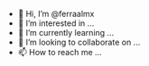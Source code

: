 - 👋 Hi, I’m @ferraalmx
- 👀 I’m interested in ...
- 🌱 I’m currently learning ...
- 💞️ I’m looking to collaborate on ...
- 📫 How to reach me ...

<!---
ferraalmx/ferraalmx is a ✨ special ✨ repository because its `README.md` (this file) appears on your GitHub profile.
You can click the Preview link to take a look at your changes.
--->
